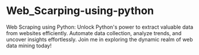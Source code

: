 # Web_Scarping-using-python
Web Scraping using Python: Unlock Python's power to extract valuable data from websites efficiently. Automate data collection, analyze trends, and uncover insights effortlessly. Join me in exploring the dynamic realm of web data mining today!
